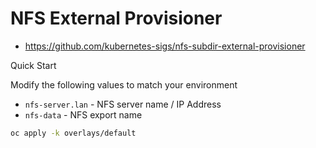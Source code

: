 # NFS External Provisioner

- https://github.com/kubernetes-sigs/nfs-subdir-external-provisioner

Quick Start

Modify the following values to match your environment

- `nfs-server.lan`  - NFS server name / IP Address
- `nfs-data`        - NFS export name

```sh
oc apply -k overlays/default
```
